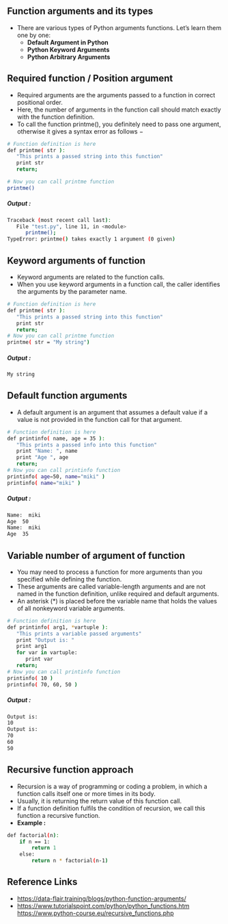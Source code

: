 ## Function arguments and its types
- There are various types of Python arguments functions. Let’s learn them one by one:
	- **Default Argument in Python**
	- **Python Keyword Arguments**
	- **Python Arbitrary Arguments**

## Required function / Position argument
- Required arguments are the arguments passed to a function in correct positional order.
- Here, the number of arguments in the function call should match exactly with the function definition.
- To call the function printme(), you definitely need to pass one argument, otherwise it gives a syntax error as follows −

```sh
# Function definition is here
def printme( str ):
   "This prints a passed string into this function"
   print str
   return;

# Now you can call printme function
printme()
```
##### Output :

```sh
Traceback (most recent call last):
   File "test.py", line 11, in <module>
      printme();
TypeError: printme() takes exactly 1 argument (0 given)
```

## Keyword arguments of function
- Keyword arguments are related to the function calls.
- When you use keyword arguments in a function call, the caller identifies the arguments by the parameter name.

```sh
# Function definition is here
def printme( str ):
   "This prints a passed string into this function"
   print str
   return;
# Now you can call printme function
printme( str = "My string")
```

##### Output :
```sh
My string
```

## Default function arguments
- A default argument is an argument that assumes a default value if a value is not provided in the function call for that argument.

```sh
# Function definition is here
def printinfo( name, age = 35 ):
   "This prints a passed info into this function"
   print "Name: ", name
   print "Age ", age
   return;
# Now you can call printinfo function
printinfo( age=50, name="miki" )
printinfo( name="miki" )
```

##### Output :
```sh
Name:  miki
Age  50
Name:  miki
Age  35
```

## Variable number of argument of function
- You may need to process a function for more arguments than you specified while defining the function.
- These arguments are called variable-length arguments and are not named in the function definition, unlike required and default arguments.
- An asterisk (*) is placed before the variable name that holds the values of all nonkeyword variable arguments.

```sh
# Function definition is here
def printinfo( arg1, *vartuple ):
   "This prints a variable passed arguments"
   print "Output is: "
   print arg1
   for var in vartuple:
      print var
   return;
# Now you can call printinfo function
printinfo( 10 )
printinfo( 70, 60, 50 )
```
##### Output :

```sh
Output is:
10
Output is:
70
60
50
```

## Recursive function approach
- Recursion is a way of programming or coding a problem, in which a function calls itself one or more times in its body.
- Usually, it is returning the return value of this function call.
- If a function definition fulfils the condition of recursion, we call this function a recursive function.
- **Example :**

```sh
def factorial(n):
    if n == 1:
        return 1
    else:
        return n * factorial(n-1)
```

## Reference Links
- https://data-flair.training/blogs/python-function-arguments/
- https://www.tutorialspoint.com/python/python_functions.htm
https://www.python-course.eu/recursive_functions.php